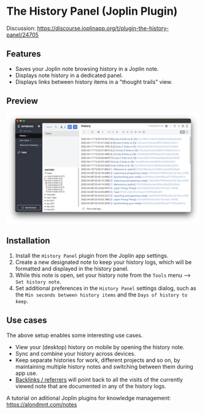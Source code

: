 # The History Panel (Joplin Plugin)

Discussion: https://discourse.joplinapp.org/t/plugin-the-history-panel/24705

## Features

- Saves your Joplin note browsing history in a Joplin note.
- Displays note history in a dedicated panel.
- Displays links between history items in a "thought trails" view.

## Preview

![app preview](img/preview.jpg)

## Installation

1. Install the `History Panel` plugin from the Joplin app settings.
2. Create a new designated note to keep your history logs, which will be formatted and displayed in the history panel.
3. While this note is open, set your history note from the `Tools` menu --> `Set history note`.
4. Set additional preferences in the `History Panel` settings dialog, such as the `Min seconds between history items` and the `Days of history to keep`.

## Use cases

The above setup enables some interesting use cases.

- View your (desktop) history on mobile by opening the history note.
- Sync and combine your history across devices.
- Keep separate histories for work, different projects and so on, by maintaining multiple history notes and switching between them during app use.
- [Backlinks / referrers](https://github.com/ylc395/joplin-plugin-note-link-system) will point back to all the visits of the currently viewed note that are documented in any of the history logs.

A tutorial on aditional Joplin plugins for knowledge management: https://alondmnt.com/notes
